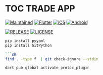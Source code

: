 # TOC TRADE APP

[![Maintained](https://img.shields.io/badge/Maintained-yes-green?style=for-the-badge)](https://github.com/ToC-Taiwan/toc_trade_app)
[![Flutter](https://img.shields.io/badge/Flutter-3.13.5-blue?logo=flutter&logoColor=blue&style=for-the-badge)](https://docs.flutter.dev)
[![iOS](https://img.shields.io/badge/OS-iOS-orange?logo=ios&logoColor=orange&style=for-the-badge)](https://www.apple.com/ios)
[![Android](https://img.shields.io/badge/OS-Android-green?logo=android&logoColor=green&style=for-the-badge)](https://www.android.com)

[![RELEASE](https://img.shields.io/github/release/ToC-Taiwan/toc_trade_app?style=for-the-badge)](https://github.com/ToC-Taiwan/toc_trade_app/releases/latest)
[![LICENSE](https://img.shields.io/github/license/ToC-Taiwan/toc_trade_app?style=for-the-badge)](COPYING)

```sh
pip install pyyaml
pip install GitPython

```sh
find . -type f  | git check-ignore --stdin
```

```sh
dart pub global activate protoc_plugin
```
